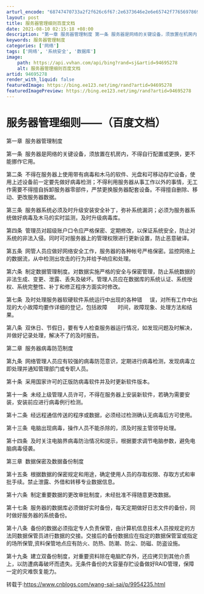```yaml
---
arturl_encode: "68747470733a2f2f626c6f67:2e6373646e2e6e65742f77656978696e5f3334313835353630:2f61727469636c652f64657461696c732f3934363935323738"
layout: post
title: 服务器管理细则百度文档
date: 2021-08-10 02:15:18 +08:00
description: "第一章 服务器管理制度 第一条 服务器是网络的关键设备，须放置在机房内，不得"
keywords: 服务器管理制度
categories: ['网络']
tags: ['网络', '系统安全', '数据库']
image:
    path: https://api.vvhan.com/api/bing?rand=sj&artid=94695278
    alt: 服务器管理细则百度文档
artid: 94695278
render_with_liquid: false
featuredImage: https://bing.ee123.net/img/rand?artid=94695278
featuredImagePreview: https://bing.ee123.net/img/rand?artid=94695278
---
```


# 服务器管理细则——（百度文档）

第一章  服务器管理制度

第一条  服务器是网络的关键设备，须放置在机房内，不得自行配置或更换，更不能挪作它用。

第二条  不得在服务器上使用带有病毒和木马的软件、光盘和可移动存贮设备，使用上述设备前一定要先做好病毒检测；不得利用服务器从事工作以外的事情，无工作需要不得擅自拆卸服务器零部件，严禁更换服务器配套设备。不得擅自删除、移动、更改服务器数据。

第三条  服务器系统必须及时升级安装安全补丁，弥补系统漏洞；必须为服务器系统做好病毒及木马的实时监测，及时升级病毒库。

第四条  管理员对超级账户口令应严格保密、定期修改，以保证系统安全，防止对系统的非法入侵。同时可对服务器上的管理权限进行更新设置，防止恶意破译。

第五条  网管人员应做好网络安全工作，服务器的各种帐号严格保密。监控网络上的数据流，从中检测出攻击的行为并给予响应和处理。

第六条  制定数据管理制度。对数据实施严格的安全与保密管理，防止系统数据的非法生成、变更、泄露、丢失及破坏。管理人员应在数据库的系统认证、系统授权、系统完整性、补丁和修正程序方面实时修改。

第七条  及时处理服务器软硬软件系统运行中出现的各种错     误，对所有工作中出现的大小故障均要作详细的登记，包括故障       时间，故障现象、处理方法和结果。

第八条  双休日、节假日，要有专人检查服务器运行情况，如发现问题及时解决，并做好记录处理，解决不了的及时报告。

第二章  服务器病毒防范制度

第九条  网络管理人员应有较强的病毒防范意识，定期进行病毒检测，发现病毒立即处理并通知管理部门或专职人员。

第十条  采用国家许可的正版防病毒软件并及时更新软件版本。

第十一条  未经上级管理人员许可，不得在服务器上安装新软件，若确为需要安装，安装前应进行病毒例行检测。

第十二条  经远程通信传送的程序或数据，必须经过检测确认无病毒后方可使用。

第十三条  电脑出现病毒，操作人员不能杀除的，须及时报主管领导处理。

第十四条  及时关注电脑界病毒防治情况和提示，根据要求调节电脑参数，避免电脑病毒侵袭。

第三章  数据保密及数据备份制度

第十五条  根据数据的保密规定和用途，确定使用人员的存取权限、存取方式和审批手续。禁止泄露、外借和转移专业数据信息。

第十六条  制定重要数据的更改审批制度，未经批准不得随意更改数据。

第十七条  服务器的数据库必须做好实时备份，每天定期做好日志文件的备份，同时做好服务器的系统备份。

第十八条  备份的数据必须指定专人负责保管，由计算机信息技术人员按规定的方法同数据保管员进行数据的交接。交接后的备份数据应在指定的数据保管室或指定的场所保管,资料保管地点应有防火、防热、防潮、防尘、防磁、防盗设施。

第十九条  建立双备份制度，对重要资料除在电脑贮存外，还应拷贝到其他介质上，以防遭病毒破坏而遗失。无条件备份的大容量存贮设备做好RAID管理，保障一定的灾难恢复能力。

转载于:https://www.cnblogs.com/wang-sai-sai/p/9954235.html